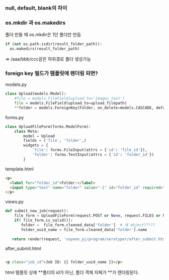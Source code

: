 
### null, default, blank의 차이


### os.mkdir 과 os.makedirs 
폴더 만들 때 os.mkdir은 1단 폴더만 만듬

```python
if (not os.path.isdir(result_folder_path)):
  os.makedirs(result_folder_path)
```
  
=>  /aaa/bbb/ccc같은 하위경로 폴더 생성가능


### foreign key 필드가 템플릿에 렌더링 되면?

models.py 

```python
class Upload(models.Model):
    #file = models.FileField(upload_to='images_test')
    file = models.FileField(upload_to=upload_filepath)
    **folder = models.ForeignKey(Folder, on_delete=models.CASCADE, default=-1, db_column="folder")** # 폴더 테이블의 id를 PK로 한 폴더 객체를 참조 해 온다. 
```

forms.py
```python
class UploadFileForm(forms.ModelForm):
    class Meta:
        model = Upload
        fields = ('file', 'folder',)
        widgets = {
            'file': forms.FileInput(attrs = {'id': 'file_id'}),
            'folder': forms.TextInput(attrs = {'id': 'folder_id'})
        }
```

template.html
```html
<p>
  <label for="folder_id">Folder:</label> 
  <input type="text" name="folder" value="-1" id="folder_id" required="">
</p>
```

views.py

```python
def submit_new_job(request):
    file_form = UploadFileForm(request.POST or None, request.FILES or None)
    if( file_form.is_valid()):
       folder =  file_form.cleaned_data['folder']  # 왜 object????? 
       folder_uuid_name = file_form.cleaned_data['folder'].name  
   
   return render(request, 'soyeon_pj/program/serotyper/after_submit.html', context)

```


after_submit.html
```html

<p class="job_id">Job ID: {{ folder_uuid_name }}</p>

```


html 템플릿 상에 **폴더의 id가 아닌, 폴더 객체 자체가 **가 렌더링된다. 

